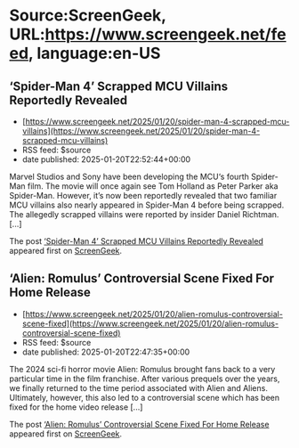 # Source:ScreenGeek, URL:https://www.screengeek.net/feed, language:en-US

## ‘Spider-Man 4’ Scrapped MCU Villains Reportedly Revealed
 - [https://www.screengeek.net/2025/01/20/spider-man-4-scrapped-mcu-villains](https://www.screengeek.net/2025/01/20/spider-man-4-scrapped-mcu-villains)
 - RSS feed: $source
 - date published: 2025-01-20T22:52:44+00:00

<p>Marvel Studios and Sony have been developing the MCU&#8216;s fourth Spider-Man film. The movie will once again see Tom Holland as Peter Parker aka Spider-Man. However, it&#8217;s now been reportedly revealed that two familiar MCU villains also nearly appeared in Spider-Man 4 before being scrapped. The allegedly scrapped villains were reported by insider Daniel Richtman. [...]</p>
<p>The post <a href="https://www.screengeek.net/2025/01/20/spider-man-4-scrapped-mcu-villains/">&#8216;Spider-Man 4&#8217; Scrapped MCU Villains Reportedly Revealed</a> appeared first on <a href="https://www.screengeek.net">ScreenGeek</a>.</p>

## ‘Alien: Romulus’ Controversial Scene Fixed For Home Release
 - [https://www.screengeek.net/2025/01/20/alien-romulus-controversial-scene-fixed](https://www.screengeek.net/2025/01/20/alien-romulus-controversial-scene-fixed)
 - RSS feed: $source
 - date published: 2025-01-20T22:47:35+00:00

<p>The 2024 sci-fi horror movie Alien: Romulus brought fans back to a very particular time in the film franchise. After various prequels over the years, we finally returned to the time period associated with Alien and Aliens. Ultimately, however, this also led to a controversial scene which has been fixed for the home video release [...]</p>
<p>The post <a href="https://www.screengeek.net/2025/01/20/alien-romulus-controversial-scene-fixed/">&#8216;Alien: Romulus&#8217; Controversial Scene Fixed For Home Release</a> appeared first on <a href="https://www.screengeek.net">ScreenGeek</a>.</p>

